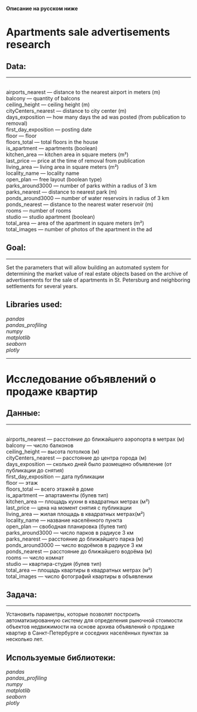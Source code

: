**Описание на русском ниже**

# Apartments sale advertisements research

## Data:
---
<br>airports_nearest — distance to the nearest airport in meters (m)
<br>balcony — quantity of balcons
<br>ceiling_height — ceiling height (m)
<br>cityCenters_nearest — distance to city center (m)
<br>days_exposition — how many days the ad was posted (from publication to removal)
<br>first_day_exposition — posting date
<br>floor — floor
<br>floors_total — total floors in the house
<br>is_apartment — apartments (boolean)
<br>kitchen_area — kitchen area in square meters (m²)
<br>last_price — price at the time of removal from publication
<br>living_area — living area in square meters (m²)
<br>locality_name — locality name
<br>open_plan — free layout (boolean type)
<br>parks_around3000 — number of parks within a radius of 3 km
<br>parks_nearest — distance to nearest park (m)
<br>ponds_around3000 — number of water reservoirs in radius of 3 km
<br>ponds_nearest — distance to the nearest water reservoir (m)
<br>rooms — number of rooms
<br>studio — studio apartment (boolean)
<br>total_area — area of the apartment in square meters (m²)
<br>total_images — number of photos of the apartment in the ad

## Goal:
---
Set the parameters that will allow building an automated system for determining the market value of real estate objects based on the archive of advertisements for the sale of apartments in St. Petersburg and neighboring settlements for several years.


## Libraries used:
*pandas*
<br>*pandas_profiling*
<br>*numpy*
<br>*matplotlib*
<br>*seaborn*
<br>*plotly*


_______________________________________________________________________________
# Исследование объявлений о продаже квартир

## Данные:
---
<br>airports_nearest — расстояние до ближайшего аэропорта в метрах (м)
<br>balcony — число балконов
<br>ceiling_height — высота потолков (м)
<br>cityCenters_nearest — расстояние до центра города (м)
<br>days_exposition — сколько дней было размещено объявление (от публикации до снятия)
<br>first_day_exposition — дата публикации
<br>floor — этаж
<br>floors_total — всего этажей в доме
<br>is_apartment — апартаменты (булев тип)
<br>kitchen_area — площадь кухни в квадратных метрах (м²)
<br>last_price — цена на момент снятия с публикации
<br>living_area — жилая площадь в квадратных метрах(м²)
<br>locality_name — название населённого пункта
<br>open_plan — свободная планировка (булев тип)
<br>parks_around3000 — число парков в радиусе 3 км
<br>parks_nearest — расстояние до ближайшего парка (м)
<br>ponds_around3000 — число водоёмов в радиусе 3 км
<br>ponds_nearest — расстояние до ближайшего водоёма (м)
<br>rooms — число комнат
<br>studio — квартира-студия (булев тип)
<br>total_area — площадь квартиры в квадратных метрах (м²)
<br>total_images — число фотографий квартиры в объявлении

## Задача:
---
Установить параметры, которые позволят построить автоматизированную систему для определения рыночной стоимости объектов недвижимости на основе архива объявлений о продаже квартир в Санкт-Петербурге и соседних населённых пунктах за несколько лет.


## Используемые библиотеки:
*pandas*
<br>*pandas_profiling*
<br>*numpy*
<br>*matplotlib*
<br>*seaborn*
<br>*plotly*



     